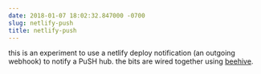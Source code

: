 ```yaml
---
date: 2018-01-07 18:02:32.847000 -0700
slug: netlify-push
title: netlify-push
---
```

this is an experiment to use a netlify deploy notification (an outgoing webhook) to notify a PuSH hub. the bits are wired together using [beehive](https://github.com/muesli/beehive).
